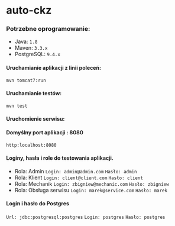 # auto-ckz

### Potrzebne oprogramowanie:

* Java: `1.8`
* Maven: `3.3.x`
* PostgreSQL: `9.4.x`

#### Uruchamianie aplikacji z linii poleceń:

`mvn tomcat7:run`


#### Uruchamianie testów:

`mvn test`


#### Uruchomienie serwisu:
#### Domyślny port aplikacji : 8080
`http:localhost:8080`

#### Loginy, hasła i role do testowania aplikacji.

 * Rola: Admin
  `Login: admin@admin.com`
  `Hasło: admin`
 * Rola: Klient
  `Login: client@client.com`
  `Hasło: client`
 * Rola: Mechanik
  `Login: zbigniew@mechanic.com`
  `Hasło: zbigniew`
 * Rola: Obsługa serwisu
  `Login: marek@service.com`
  `Hasło: marek`
  
#### Login i hasło do Postgres

`Url: jdbc:postgresql:postgres`
`Login: postgres`
`Hasło: postgres`


